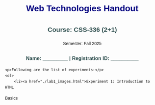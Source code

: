 <!DOCTYPE html>
<html lang="en">
<head>
    <meta charset="UTF-8">
    <meta name="viewport" content="width=device-width, initial-scale=1.0">
    <title>WebTechnologiesHandout</title>
    <style>
    body { 
        font-family: Arial, sans-serif; 
        margin: 40px; 
        line-height: 1.6;
    }
    h1 { 
        color: navy; 
        text-align: center; 
    }
    h2, h3 { 
        color: darkslategray; 
        text-align: center; 
    }
    ol li { 
        margin: 8px 0; 
    }
    a { 
        text-decoration: none; 
        color: darkblue; 
    }
    a:hover { 
        text-decoration: underline; 
    }
    #center{text-align: center;}
</style>

</head>
<body>
   <h1>Web Technologies Handout</h1>
<h2>Course: CSS-336 (2+1)</h2>
<p id="center">Semester: Fall 2025</p>
<h3>Name: _________ | Registration ID: __________</h3>

    <p>Following are the list of experiments:</p>
    <ol>
        <li><a href="./lab1_images.html">Experiment 1: Introduction to HTML
Basics</a></li>
    </ol>
</body>
</html>
